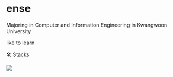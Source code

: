 # ense
Majoring in Computer and Information Engineering in Kwangwoon University

like to learn

🛠️ Stacks 

<img src="https://img.shields.io/badge/Python-3766AB?style=flat-square&logo=Python&logoColor=white"/>

